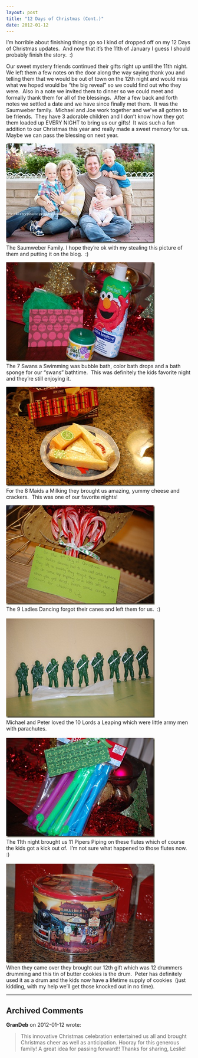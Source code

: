 ```yaml
---
layout: post
title: "12 Days of Christmas (Cont.)"
date: 2012-01-12
---
```


<p>I’m horrible about finishing things go so I kind of dropped off on my 12 Days of Christmas updates.&#160; And now that it’s the 11th of January I guess I should probably finish the story.&#160; :)&#160; </p>  <p>Our sweet mystery friends continued their gifts right up until the 11th night.&#160; We left them a few notes on the door along the way saying thank you and telling them that we would be out of town on the 12th night and would miss what we hoped would be “the big reveal” so we could find out who they were.&#160; Also in a note we invited them to dinner so we could meet and formally thank them for all of the blessings.&#160; After a few back and forth notes we settled a date and we have since finally met them.&#160; It was the Saumweber family.&#160; Michael and Joe work together and we’ve all gotten to be friends.&#160; They have 3 adorable children and I don’t know how they got them loaded up EVERY NIGHT to bring us our gifts!&#160; It was such a fun addition to our Christmas this year and really made a sweet memory for us.&#160; Maybe we can pass the blessing on next year. </p>  <p><a href="/assets/images/Saumwebers.jpg" target="_blank"><img style="background-image: none; border-bottom: 0px; border-left: 0px; padding-left: 0px; padding-right: 0px; display: inline; border-top: 0px; border-right: 0px; padding-top: 0px" title="Saumwebers" border="0" alt="Saumwebers" src="/assets/images/Saumwebers_thumb.jpg" width="404" height="271" /></a>&#160; <br />The Saumweber Family. I hope they’re ok with my stealing this picture of them and putting it on the blog.&#160; :) </p>  <p><a href="/assets/images/DSC_1712.jpg" target="_blank"><img style="background-image: none; border-bottom: 0px; border-left: 0px; padding-left: 0px; padding-right: 0px; display: inline; border-top: 0px; border-right: 0px; padding-top: 0px" title="DSC_1712" border="0" alt="DSC_1712" src="/assets/images/DSC_1712_thumb.jpg" width="404" height="270" /></a>    <br />The 7 Swans a Swimming was bubble bath, color bath drops and a bath sponge for our “swans” bathtime.&#160; This was definitely the kids favorite night and they’re still enjoying it.</p>  <p><a href="/assets/images/DSC_1718.jpg" target="_blank"><img style="background-image: none; border-bottom: 0px; border-left: 0px; padding-left: 0px; padding-right: 0px; display: inline; border-top: 0px; border-right: 0px; padding-top: 0px" title="DSC_1718" border="0" alt="DSC_1718" src="/assets/images/DSC_1718_thumb.jpg" width="404" height="270" /></a>    <br />For the 8 Maids a Milking they brought us amazing, yummy cheese and crackers.&#160; This was one of our favorite nights!&#160; </p>  <p><a href="/assets/images/DSC_1726.jpg" target="_blank"><img style="background-image: none; border-bottom: 0px; border-left: 0px; padding-left: 0px; padding-right: 0px; display: inline; border-top: 0px; border-right: 0px; padding-top: 0px" title="DSC_1726" border="0" alt="DSC_1726" src="/assets/images/DSC_1726_thumb.jpg" width="404" height="270" /></a>    <br />The 9 Ladies Dancing forgot their canes and left them for us.&#160; :)    <br />    <br /><a href="/assets/images/DSC_1871.jpg" target="_blank"><img style="background-image: none; border-bottom: 0px; border-left: 0px; margin: 0px; padding-left: 0px; padding-right: 0px; display: inline; border-top: 0px; border-right: 0px; padding-top: 0px" title="DSC_1871" border="0" alt="DSC_1871" src="/assets/images/DSC_1871_thumb.jpg" width="404" height="270" /></a>    <br />Michael and Peter loved the 10 Lords a Leaping which were little army men with parachutes.&#160; <br />    <br /><a href="/assets/images/DSC_1751.jpg" target="_blank"><img style="background-image: none; border-bottom: 0px; border-left: 0px; padding-left: 0px; padding-right: 0px; display: inline; border-top: 0px; border-right: 0px; padding-top: 0px" title="DSC_1751" border="0" alt="DSC_1751" src="/assets/images/DSC_1751_thumb.jpg" width="404" height="270" /></a>    <br />The 11th night brought us 11 Pipers Piping on these flutes which of course the kids got a kick out of.&#160; I’m not sure what happened to those flutes now.&#160; :)    <br />    <br /><a href="/assets/images/DSC_1872.jpg" target="_blank"><img style="background-image: none; border-right-width: 0px; padding-left: 0px; padding-right: 0px; display: inline; border-top-width: 0px; border-bottom-width: 0px; border-left-width: 0px; padding-top: 0px" title="DSC_1872" border="0" alt="DSC_1872" src="/assets/images/DSC_1872_thumb.jpg" width="404" height="270" /></a>    <br />When they came over they brought our 12th gift which was 12 drummers drumming and this tin of butter cookies is the drum.&#160; Peter has definitely used it as a drum and the kids now have a lifetime supply of cookies&#160; (just kidding, with my help we’ll get those knocked out in no time).&#160; </p>


---

## Archived Comments

**GranDeb** on 2012-01-12 wrote:

> This innovative Christmas celebration entertained us all and brought Christmas cheer as well as anticipation.  Hooray for this generous family!  A great idea for passing forward!!  Thanks for sharing, Leslie!
